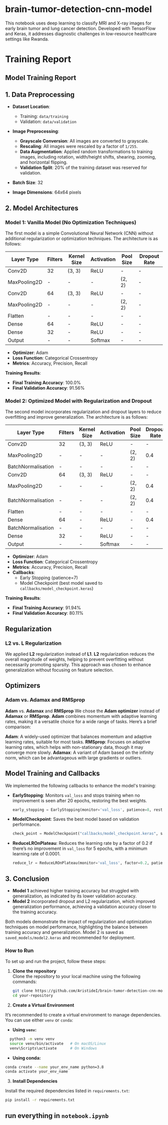 # brain-tumor-detection-cnn-model

This notebook uses deep learning to classify MRI and X-ray images for early brain tumor and lung cancer detection. Developed with TensorFlow and Keras, it addresses diagnostic challenges in low-resource healthcare settings like Rwanda.

# Training Report

## Model Training Report

## 1. Data Preprocessing

- **Dataset Location**:
  - Training: `data/training`
  - Validation: `data/validation`
- **Image Preprocessing**:

  - **Grayscale Conversion**: All images are converted to grayscale.
  - **Rescaling**: All images were rescaled by a factor of `1/255`.
  - **Data Augmentation**: Applied random transformations to training images, including rotation, width/height shifts, shearing, zooming, and horizontal flipping.
  - **Validation Split**: 20% of the training dataset was reserved for validation.

- **Batch Size**: 32
- **Image Dimensions**: 64x64 pixels

## 2. Model Architectures

### Model 1: Vanilla Model (No Optimization Techniques)

The first model is a simple Convolutional Neural Network (CNN) without additional regularization or optimization techniques. The architecture is as follows:

| Layer Type   | Filters | Kernel Size | Activation | Pool Size | Dropout Rate |
| ------------ | ------- | ----------- | ---------- | --------- | ------------ |
| Conv2D       | 32      | (3, 3)      | ReLU       | -         | -            |
| MaxPooling2D | -       | -           | -          | (2, 2)    | -            |
| Conv2D       | 64      | (3, 3)      | ReLU       | -         | -            |
| MaxPooling2D | -       | -           | -          | (2, 2)    | -            |
| Flatten      | -       | -           | -          | -         | -            |
| Dense        | 64      | -           | ReLU       | -         | -            |
| Dense        | 32      | -           | ReLU       | -         | -            |
| Output       | -       | -           | Softmax    | -         | -            |

- **Optimizer**: Adam
- **Loss Function**: Categorical Crossentropy
- **Metrics**: Accuracy, Precision, Recall

**Training Results**:

- **Final Training Accuracy**: 100.0%
- **Final Validation Accuracy**: 91.56%

### Model 2: Optimized Model with Regularization and Dropout

The second model incorporates regularization and dropout layers to reduce overfitting and improve generalization. The architecture is as follows:

| Layer Type   | Filters | Kernel Size | Activation | Pool Size | Dropout Rate | Regularization |
| ------------ | ------- | ----------- | ---------- | --------- | ------------ | -------------- |
| Conv2D       | 32      | (3, 3)      | ReLU       | -         | -            | L2(0.001)      |
| MaxPooling2D | -       | -           | -          | (2, 2)    | 0.4          | -              |
| BatchNormalisation | -       | -           | -          | -    | -          | -              |
| Conv2D       | 64      | (3, 3)      | ReLU       | -         | -            | L2(0.001)      |
| MaxPooling2D | -       | -           | -          | (2, 2)    | 0.4          | -              |
| BatchNormalisation | -       | -           | -          | (2, 2)    | 0.4          | -              |
| Flatten      | -       | -           | -          | -         | -            | -              |
| Dense        | 64      | -           | ReLU       | -         | 0.4          | L2(0.001)      |
| BatchNormalisation | -       | -           | -          | -   |   -    | -              |
| Dense        | 32      | -           | ReLU       | -         | -            | L2(0.001)      |
| Output       | -       | -           | Softmax    | -         | -            | -              |

- **Optimizer**: Adam
- **Loss Function**: Categorical Crossentropy
- **Metrics**: Accuracy, Precision, Recall
- **Callbacks**:
  - Early Stopping (patience=7)
  - Model Checkpoint (best model saved to `callbacks/model_checkpoint.keras`)

**Training Results**:

- **Final Training Accuracy**: 91.94%
- **Final Validation Accuracy**: 80.11%

## Regularization

### L2 vs. L Regularization

We applied **L2** regularization instead of **L1**. **L2** regularization reduces the overall magnitude of weights, helping to prevent overfitting without necessarily promoting sparsity. This approach was chosen to enhance generalization without focusing on feature selection.

## Optimizers

### Adam vs. Adamax and RMSprop

**Adam** vs. **Adamax** and **RMSprop**
We chose the **Adam optimizer** instead of **Adamax** or **RMSprop**. **Adam** combines momentum with adaptive learning rates, making it a versatile choice for a wide range of tasks. Here’s a brief comparison:

**Adam**: A widely-used optimizer that balances momentum and adaptive learning rates, suitable for most tasks.
**RMSprop**: Focuses on adaptive learning rates, which helps with non-stationary data, though it may converge more slowly.
**Adamax**: A variant of Adam based on the infinity norm, which can be advantageous with large gradients or outliers.

## Model Training and Callbacks

We implemented the following callbacks to enhance the model's training:

- **EarlyStopping**: Monitors `val_loss` and stops training when no improvement is seen after 20 epochs, restoring the best weights.

  ```python
  early_stopping = EarlyStopping(monitor='val_loss', patience=8, restore_best_weights=True, mode='auto', verbose=1)
  ```

- **ModelCheckpoint**: Saves the best model based on validation performance.

  ```python
  check_point = ModelCheckpoint("callbacks/model_checkpoint.keras", save_best_only=True,  mode='auto', verbose=1)
  ```

- **ReduceLROnPlateau**: Reduces the learning rate by a factor of 0.2 if there’s no improvement in `val_loss` for 5 epochs, with a minimum learning rate of 0.0001.

  ```python
  reduce_lr = ReduceLROnPlateau(monitor='val_loss', factor=0.2, patience=5, min_lr=0.0001, verbose=1)
  ```

## 3. Conclusion

- **Model 1** achieved higher training accuracy but struggled with generalization, as indicated by its lower validation accuracy.
- **Model 2** incorporated dropout and L2 regularization, which improved generalization performance, achieving a validation accuracy closer to the training accuracy.

Both models demonstrate the impact of regularization and optimization techniques on model performance, highlighting the balance between training accuracy and generalization. Model 2 is saved as `saved_models/model2.keras` and recommended for deployment.

### How to Run

To set up and run the project, follow these steps:

1. **Clone the repository**  
   Clone the repository to your local machine using the following commands:

   ```bash
   git clone https://github.com/AristideI/brain-tumor-detection-cnn-model
   cd your-repository
   ```

2. **Create a Virtual Environment**

It’s recommended to create a virtual environment to manage dependencies. You can use either `venv` or `conda`:

- **Using `venv`:**

```bash
  python3 -m venv venv
  source venv/bin/activate   # On macOS/Linux
  venv\Scripts\activate      # On Windows
```

- **Using conda:**

```bash
conda create --name your_env_name python=3.8
conda activate your_env_name
```

3. **Install Dependencies**

Install the required dependencies listed in `requirements.txt`:

```bash
pip install -r requirements.txt
```

## run everything in `notebook.ipynb`

